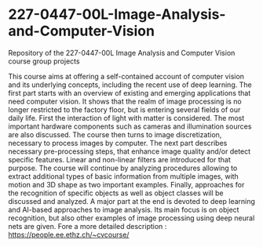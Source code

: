 # 227-0447-00L-Image-Analysis-and-Computer-Vision
Repository of the 227-0447-00L Image Analysis and Computer Vision course group projects 

This course aims at offering a self-contained account of computer vision and its underlying concepts, including the recent use of deep learning.
The first part starts with an overview of existing and emerging applications that need computer vision.
It shows that the realm of image processing is no longer restricted to the factory floor, but is entering several fields of our daily life. First the interaction of light with matter is considered.
The most important hardware components such as cameras and illumination sources are also discussed.
The course then turns to image discretization, necessary to process images by computer.
The next part describes necessary pre-processing steps, that enhance image quality and/or detect specific features.
Linear and non-linear filters are introduced for that purpose.
The course will continue by analyzing procedures allowing to extract additional types of basic information from multiple images, with motion and 3D shape as two important examples.
Finally, approaches for the recognition of specific objects as well as object classes will be discussed and analyzed. A major part at the end is devoted to deep learning and AI-based approaches to image analysis. Its main focus is on object recognition, but also other examples of image processing using deep neural nets are given.
Fore a more detailed description : https://people.ee.ethz.ch/~cvcourse/
